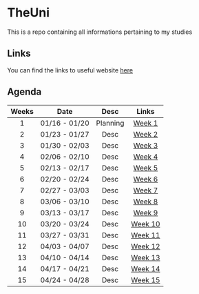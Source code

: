 # TheUni

This is a repo containing all informations pertaining to my studies

## Links

You can find the links to useful website [here](./Links.md)

## Agenda
| Weeks |     Date      |   Desc   |                  Links                   |
| :---: | :-----------: | :------: | :--------------------------------------: |
|   1   | 01/16 - 01/20 | Planning |  [Week 1](./1st%20semester/Week%201.md)  |
|   2   | 01/23 - 01/27 |   Desc   |  [Week 2](./1st%20semester/Week%202.md)  |
|   3   | 01/30 - 02/03 |   Desc   |  [Week 3](./1st%20semester/Week%203.md)  |
|   4   | 02/06 - 02/10 |   Desc   |  [Week 4](./1st%20semester/Week%204.md)  |
|   5   | 02/13 - 02/17 |   Desc   |  [Week 5](./1st%20semester/Week%205.md)  |
|   6   | 02/20 - 02/24 |   Desc   |  [Week 6](./1st%20semester/Week%206.md)  |
|   7   | 02/27 - 03/03 |   Desc   |  [Week 7](./1st%20semester/Week%207.md)  |
|   8   | 03/06 - 03/10 |   Desc   |  [Week 8](./1st%20semester/Week%208.md)  |
|   9   | 03/13 - 03/17 |   Desc   |  [Week 9](./1st%20semester/Week%209.md)  |
|  10   | 03/20 - 03/24 |   Desc   | [Week 10](./1st%20semester/Week%2010.md) |
|  11   | 03/27 - 03/31 |   Desc   | [Week 11](./1st%20semester/Week%2011.md) |
|  12   | 04/03 - 04/07 |   Desc   | [Week 12](./1st%20semester/Week%2012.md) |
|  13   | 04/10 - 04/14 |   Desc   | [Week 13](./1st%20semester/Week%2013.md) |
|  14   | 04/17 - 04/21 |   Desc   | [Week 14](./1st%20semester/Week%2014.md) |
|  15   | 04/24 - 04/28 |   Desc   | [Week 15](./1st%20semester/Week%2015.md) |



